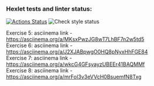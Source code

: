 ### Hexlet tests and linter status:

[![Actions Status](https://github.com/Ablazzing/frontend-project-lvl1/workflows/hexlet-check/badge.svg)](https://github.com/Ablazzing/frontend-project-lvl1/actions)
![Check style status](https://github.com/Ablazzing/frontend-project-lvl1/workflows/es-check.yml/badge.svg)

Exercise 5: asciinema link - https://asciinema.org/a/MKsxPwzJG8wT7LhBF7n2w5td5 <br />
Exercise 6: asciinema link - https://asciinema.org/a/J2XJABpwgO0HQ8pNyxHhFGE84 <br />
Exercise 7: asciinema link - https://asciinema.org/a/wkcG4GFsyayzUBEEr41BAQMMf <br />
Exercise 8: asciinema link - https://asciinema.org/a/mrFoI3v3eVVcH0BsuemfN8Txg <br />
